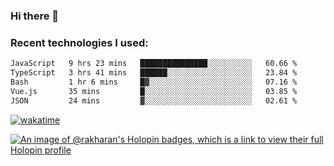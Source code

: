### Hi there 👋

### Recent technologies I used:
<!--START_SECTION:waka-->

```txt
JavaScript   9 hrs 23 mins   ███████████████░░░░░░░░░░   60.66 %
TypeScript   3 hrs 41 mins   ██████░░░░░░░░░░░░░░░░░░░   23.84 %
Bash         1 hr 6 mins     █▓░░░░░░░░░░░░░░░░░░░░░░░   07.16 %
Vue.js       35 mins         █░░░░░░░░░░░░░░░░░░░░░░░░   03.85 %
JSON         24 mins         ▓░░░░░░░░░░░░░░░░░░░░░░░░   02.61 %
```

<!--END_SECTION:waka-->
[![wakatime](https://wakatime.com/badge/user/fe50d444-0cee-4d14-a0b3-b9e8509eb4d0.svg)](https://wakatime.com/@fe50d444-0cee-4d14-a0b3-b9e8509eb4d0)

[![An image of @rakharan's Holopin badges, which is a link to view their full Holopin profile](https://holopin.me/rakharan)](https://holopin.io/@rakharan)
